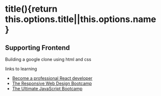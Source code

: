 # title(){return this.options.title||this.options.name}

## Supporting Frontend

Building a google clone using html and css

links to learning

- [Become a professional React developer](https://scrimba.com/course/greact)
- [The Responsive Web Design Bootcamp](https://scrimba.com/course/gresponsive)
- [The Ultimate JavaScript Bootcamp](https://scrimba.com/course/gjavascript)

	
